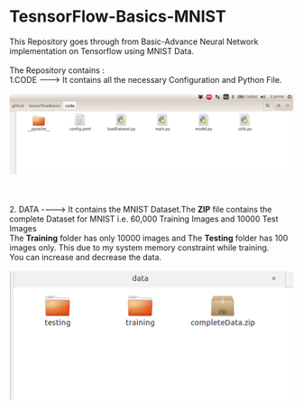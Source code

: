 # TesnsorFlow-Basics-MNIST
This Repository goes through from Basic-Advance Neural Network implementation on Tensorflow using MNIST Data.<br/><br/>
The Repository contains :<br/>
1.CODE ---> It contains all the necessary Configuration and Python File.<br/><br/>
![](images/code.png)<br/><br/><br/><br/>
2. DATA ----> It contains the MNIST Dataset.The **ZIP** file contains the complete Dataset for MNIST i.e. 60,000 Training Images and 10000 Test Images<br/>
The **Training** folder has only 10000 images and The **Testing** folder has 100 images only. This due to my system memory constraint while training.<br/> 
You can increase and decrease the data.<br/><br/>
![](images/data.png)<br/>
